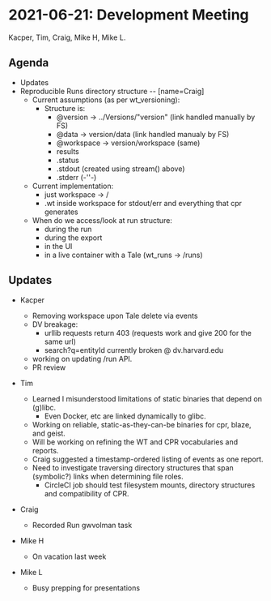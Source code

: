 2021-06-21: Development Meeting
===============================

Kacper, Tim, Craig, Mike H, Mike L.

Agenda
------

* Updates
* Reproducible Runs directory structure -- [name=Craig]
    * Current assumptions (as per wt_versioning):
        * Structure is:
          * @version -> ../Versions/"version" (link handled manually by FS)
          * @data -> version/data (link handled manualy by FS)
          * @workspace -> version/workspace (same)
          * results
          * .status
          * .stdout (created using stream() above)
          * .stderr (-''-)
    * Current implementation:
        * just workspace -> /
        * .wt inside workspace for stdout/err and everything that cpr generates
    * When do we access/look at run structure:
        * during the run
        * during the export
        * in the UI
        * in a live container with a Tale (wt_runs -> /runs) 


Updates
-------

* Kacper
    * Removing workspace upon Tale delete via events
    * DV breakage:
        * urllib requests return 403 (requests work and give 200 for the same url)
        * search?q=entityId currently broken @ dv.harvard.edu
    * working on updating /run API. 
    * PR review

* Tim
    * Learned I misunderstood limitations of static binaries that depend on (g)libc.
        * Even Docker, etc are linked dynamically to glibc.
    * Working on reliable, static-as-they-can-be binaries for cpr, blaze, and geist.
    * Will be working on refining the WT and CPR vocabularies and reports.
    * Craig suggested a timestamp-ordered listing of events as one report.
    * Need to investigate traversing directory structures that span (symbolic?) links when determining file roles.
        * CircleCI job should test filesystem mounts, directory structures and compatibility of CPR.

* Craig
    * Recorded Run gwvolman task

* Mike H
    * On vacation last week

* Mike L
    * Busy prepping for presentations

